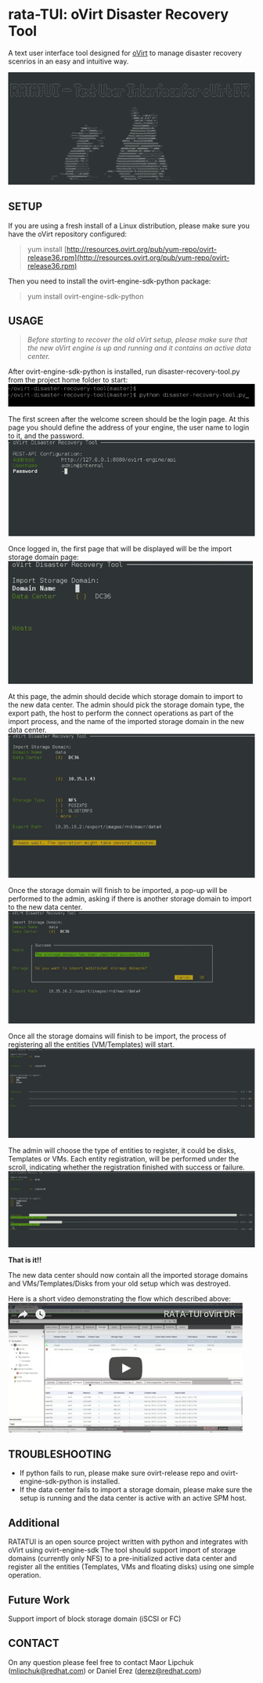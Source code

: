 # rata-TUI: oVirt Disaster Recovery Tool
A text user interface tool designed for [oVirt](https://www.ovirt.org/) to manage disaster recovery scenrios in an easy and intuitive way.

![rata-TUI home scrreen logo](/sources/rata-TUI_home_screen.png)

## SETUP
If you are using a fresh install of a Linux distribution, please make sure you have the
oVirt repository configured:

> yum install [http://resources.ovirt.org/pub/yum-repo/ovirt-release36.rpm](http://resources.ovirt.org/pub/yum-repo/ovirt-release36.rpm)

Then you need to install the ovirt-engine-sdk-python package:

> yum install ovirt-engine-sdk-python

## USAGE

> *Before starting to recover the old oVirt setup, please make sure that the new oVirt engine is up and running
> and it contains an active data center.*

After ovirt-engine-sdk-python is installed, run disaster-recovery-tool.py from the project home folder to start:
![run python script](/sources/run_python.png)

The first screen after the welcome screen should be the login page.
At this page you should define the address of your engine, the user name to login to it, and the password.
![run python script](/sources/login_page.png)

Once logged in, the first page that will be displayed will be the import storage domain page:
![run python script](/sources/import_storage_domain.png)

At this page, the admin should decide which storage domain to import to the new data center.
The admin should pick the storage domain type, the export path, the host to perform the connect operations as part of the import process, and the name of the imported storage domain in the new data center.
![run python script](/sources/import_sd_on_progress.png)

Once the storage domain will finish to be imported, a pop-up will be performed to the admin, asking if there is another storage domain to import to the new data center.
![run python script](/sources/import_succeeded_any_more_question.png)

Once all the storage domains will finish to be import, the process of registering all the entities (VM/Templates) will start.
![run python script](/sources/Register_all_unregistered_entities.png)

The admin will choose the type of entities to register, it could be disks, Templates or VMs.
Each entity registration, will be performed under the scroll, indicating whether the registration finished with success or failure.
![run python script](/sources/Register_on_progress.png)

__That is it!!__

The new data center should now contain all the imported storage domains and VMs/Templates/Disks from your old setup which was destroyed.

Here is a short video demonstrating the flow which described above:
[![DR_video](/sources/thumb_video.png)](https://www.youtube.com/embed/2QoGfYjTNf0)

## TROUBLESHOOTING

* If python fails to run, please make sure ovirt-release repo and ovirt-engine-sdk-python is installed.
* If the data center fails to import a storage domain, please make sure the setup is running and the data center is active with an active SPM host.

## Additional

RATATUI is an open source project written with python and integrates with oVirt using ovirt-engine-sdk
The tool should support import of storage domains (currently only NFS) to a pre-initialized active data center and register all the entities (Templates, VMs and floating disks) using one simple operation.

## Future Work

Support import of block storage domain (iSCSI or FC)

## CONTACT
On any question please feel free to contact Maor Lipchuk (mlipchuk@redhat.com) or Daniel Erez (derez@redhat.com)
